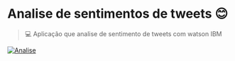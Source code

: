 # Analise de sentimentos de tweets :blush:
> :computer: Aplicação que analise de sentimento de tweets com watson IBM

[![Analise](http://img.youtube.com/vi/r_lVtSnz50I/0.jpg)](http://www.youtube.com/watch?v=r_lVtSnz50I "Vídeo da aplicação ")
